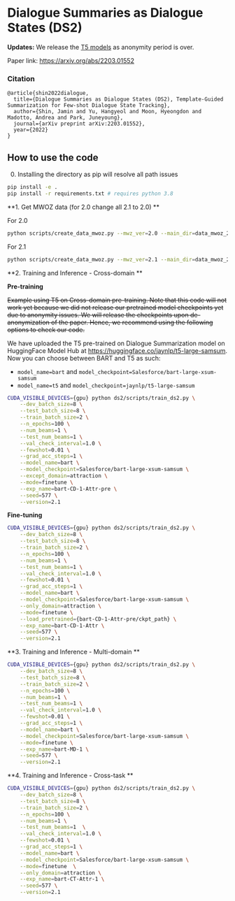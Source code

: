 # Dialogue Summaries as Dialogue States (DS2)

**Updates:** We release the [T5 models](https://huggingface.co/jaynlp/t5-large-samsum) as anonymity period is over.

Paper link: https://arxiv.org/abs/2203.01552

### Citation
```
@article{shin2022dialogue,
  title={Dialogue Summaries as Dialogue States (DS2), Template-Guided Summarization for Few-shot Dialogue State Tracking},
  author={Shin, Jamin and Yu, Hangyeol and Moon, Hyeongdon and Madotto, Andrea and Park, Juneyoung},
  journal={arXiv preprint arXiv:2203.01552},
  year={2022}
}
```

## How to use the code
0. Installing the directory as pip will resolve all path issues
```bash
pip install -e .
pip install -r requirements.txt # requires python 3.8
```

**1. Get MWOZ data (for 2.0 change all 2.1 to 2.0)
**

For 2.0
```bash
python scripts/create_data_mwoz.py --mwz_ver=2.0 --main_dir=data_mwoz_2.0 --target_path=data_mwoz_2.0/mwz
```

For 2.1
```bash
python scripts/create_data_mwoz.py --mwz_ver=2.1 --main_dir=data_mwoz_2.1 --target_path=data_mwoz_2.1/mwz
```

**2. Training and Inference - Cross-domain 
**

**Pre-training**

~~Example using T5 on Cross-domain pre-training. Note that this code will not work yet because we did not release our pretrained model checkpoints yet due to anonymity issues. We will release the checkpoints upon de-anonymization of the paper. Hence, we recommend using the following options to check our code.~~

We have uploaded the T5 pre-trained on Dialogue Summarization model on HuggingFace Model Hub at https://huggingface.co/jaynlp/t5-large-samsum. Now you can choose between BART and T5 as such:
- `model_name=bart` and `model_checkpoint=Salesforce/bart-large-xsum-samsum` 
- `model_name=t5` and `model_checkpoint=jaynlp/t5-large-samsum` 

```bash
CUDA_VISIBLE_DEVICES={gpu} python ds2/scripts/train_ds2.py \
    --dev_batch_size=8 \
    --test_batch_size=8 \
    --train_batch_size=2 \
    --n_epochs=100 \
    --num_beams=1 \
    --test_num_beams=1 \
    --val_check_interval=1.0 \
    --fewshot=0.01 \
    --grad_acc_steps=1 \
    --model_name=bart \
    --model_checkpoint=Salesforce/bart-large-xsum-samsum \
    --except_domain=attraction \
    --mode=finetune \
    --exp_name=bart-CD-1-Attr-pre \
    --seed=577 \
    --version=2.1
```

**Fine-tuning**
```bash
CUDA_VISIBLE_DEVICES={gpu} python ds2/scripts/train_ds2.py \
    --dev_batch_size=8 \
    --test_batch_size=8 \
    --train_batch_size=2 \
    --n_epochs=100 \
    --num_beams=1 \
    --test_num_beams=1 \
    --val_check_interval=1.0 \
    --fewshot=0.01 \
    --grad_acc_steps=1 \
    --model_name=bart \
    --model_checkpoint=Salesforce/bart-large-xsum-samsum \
    --only_domain=attraction \
    --mode=finetune \
    --load_pretrained={bart-CD-1-Attr-pre/ckpt_path} \
    --exp_name=bart-CD-1-Attr \
    --seed=577 \
    --version=2.1
```

**3. Training and Inference - Multi-domain
**

```bash
CUDA_VISIBLE_DEVICES={gpu} python ds2/scripts/train_ds2.py \
    --dev_batch_size=8 \
    --test_batch_size=8 \
    --train_batch_size=2 \
    --n_epochs=100 \
    --num_beams=1 \
    --test_num_beams=1 \
    --val_check_interval=1.0 \
    --fewshot=0.01 \
    --grad_acc_steps=1 \
    --model_name=bart \
    --model_checkpoint=Salesforce/bart-large-xsum-samsum \
    --mode=finetune \
    --exp_name=bart-MD-1 \
    --seed=577 \
    --version=2.1
```

**4. Training and Inference - Cross-task
**

```bash
CUDA_VISIBLE_DEVICES={gpu} python ds2/scripts/train_ds2.py \
    --dev_batch_size=8 \
    --test_batch_size=8 \
    --train_batch_size=2 \
    --n_epochs=100 \
    --num_beams=1 \
    --test_num_beams=1  \
    --val_check_interval=1.0 \
    --fewshot=0.01 \
    --grad_acc_steps=1 \
    --model_name=bart \
    --model_checkpoint=Salesforce/bart-large-xsum-samsum \
    --mode=finetune  \
    --only_domain=attraction \
    --exp_name=bart-CT-Attr-1 \
    --seed=577 \
    --version=2.1
```
